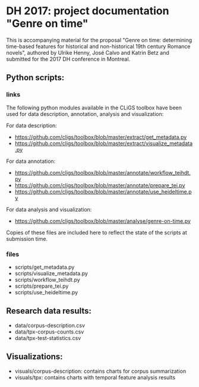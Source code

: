 DH 2017: project documentation "Genre on time"
==============================================

This is accompanying material for the proposal "Genre on time: determining time-based features for historical and non-historical 19th century Romance novels", authored by Ulrike Henny, José Calvo and Katrin Betz and submitted for the 2017 DH conference in Montreal.


## Python scripts:

### links
The following python modules available in the CLiGS toolbox have been used for data description, annotation, analysis and visualization:

For data description:
* https://github.com/cligs/toolbox/blob/master/extract/get_metadata.py
* https://github.com/cligs/toolbox/blob/master/extract/visualize_metadata.py

For data annotation:
* https://github.com/cligs/toolbox/blob/master/annotate/workflow_teihdt.py
* https://github.com/cligs/toolbox/blob/master/annotate/prepare_tei.py
* https://github.com/cligs/toolbox/blob/master/annotate/use_heideltime.py

For data analysis and visualization:
* https://github.com/cligs/toolbox/blob/master/analyse/genre-on-time.py

Copies of these files are included here to reflect the state of the scripts at submission time.

### files
* scripts/get_metadata.py
* scripts/visualize_metadata.py
* scripts/workflow_teihdt.py
* scripts/prepare_tei.py
* scripts/use_heideltime.py

## Research data results:
* data/corpus-description.csv
* data/tpx-corpus-counts.csv
* data/tpx-test-statistics.csv

## Visualizations:
* visuals/corpus-description: contains charts for corpus summarization
* visuals/tpx: contains charts with temporal feature analysis results
